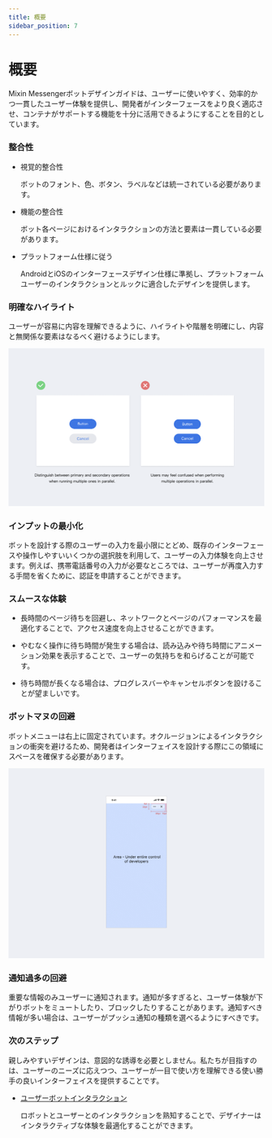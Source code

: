 ```yaml
---
title: 概要
sidebar_position: 7
---
```


# 概要

Mixin Messengerボットデザインガイドは、ユーザーに使いやすく、効率的かつ一貫したユーザー体験を提供し、開発者がインターフェースをより良く適応させ、コンテナがサポートする機能を十分に活用できるようにすることを目的としています。

### 整合性

- 視覚的整合性

  ボットのフォント、色、ボタン、ラベルなどは統一されている必要があります。

- 機能の整合性

  ボット各ページにおけるインタラクションの方法と要素は一貫している必要があります。

- プラットフォーム仕様に従う

  AndroidとiOSのインターフェースデザイン仕様に準拠し、プラットフォームユーザーのインタラクションとルックに適合したデザインを提供します。


### 明確なハイライト

ユーザーが容易に内容を理解できるように、ハイライトや階層を明確にし、内容と無関係な要素はなるべく避けるようにします。


![ハイライト](./overview-point.png)

### インプットの最小化
  
ボットを設計する際のユーザーの入力を最小限にとどめ、既存のインターフェースや操作しやすいいくつかの選択肢を利用して、ユーザーの入力体験を向上させます。例えば、携帯電話番号の入力が必要なところでは、ユーザーが再度入力する手間を省くために、認証を申請することができます。


### スムースな体験

- 長時間のページ待ちを回避し、ネットワークとページのパフォーマンスを最適化することで、アクセス速度を向上させることができます。



- やむなく操作に待ち時間が発生する場合は、読み込みや待ち時間にアニメーション効果を表示することで、ユーザーの気持ちを和らげることが可能です。


- 待ち時間が長くなる場合は、プログレスバーやキャンセルボタンを設けることが望ましいです。

### ボットマヌの回避

ボットメニューは右上に固定されています。オクルージョンによるインタラクションの衝突を避けるため、開発者はインターフェイスを設計する際にこの領域にスペースを確保する必要があります。

![ボットマヌの回避](./overview-nav-capsule.png)

### 通知過多の回避

重要な情報のみユーザーに通知されます。通知が多すぎると、ユーザー体験が下がりボットをミュートしたり、ブロックしたりすることがあります。通知すべき情報が多い場合は、ユーザーがプッシュ通知の種類を選べるようにすべきです。


### 次のステップ

親しみやすいデザインは、意図的な誘導を必要としません。私たちが目指すのは、ユーザーのニーズに応えつつ、ユーザーが一目で使い方を理解できる使い勝手の良いインターフェイスを提供することです。

- [ユーザーボットインタラクション](./user-interaction)

  ロボットとユーザーとのインタラクションを熟知することで、デザイナーはインタラクティブな体験を最適化することができます。
